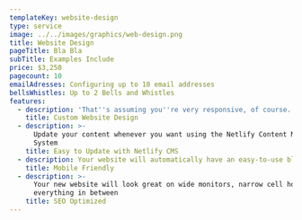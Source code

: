```yaml
---
templateKey: website-design
type: service
image: ../../images/graphics/web-design.png
title: Website Design
pageTitle: Bla Bla
subTitle: Examples Include
price: $3,250
pagecount: 10
emailAdresses: Configuring up to 10 email addresses
bellsWhistles: Up to 2 Bells and Whistles
features:
  - description: 'That''s assuming you''re very responsive, of course.'
    title: Custom Website Design
  - description: >-
      Update your content whenever you want using the Netlify Content Management
      System
    title: Easy to Update with Netlify CMS
  - description: Your website will automatically have an easy-to-use blog and contact form.
    title: Mobile Friendly
  - description: >-
      Your new website will look great on wide monitors, narrow cell hones, and
      everything in between
    title: SEO Optimized
---
```

